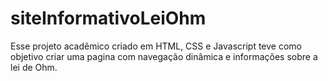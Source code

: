 # siteInformativoLeiOhm
Esse projeto acadêmico criado em HTML, CSS e Javascript teve como objetivo criar uma pagina com navegação dinâmica e informações sobre a lei de Ohm.
